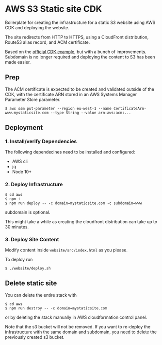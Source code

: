 # AWS S3 Static site CDK
Boilerplate for creating the infrastructure for a static S3 website using AWS CDK and deploying the website.

The site redirects from HTTP to HTTPS, using a CloudFront distribution, Route53 alias record, and ACM certificate.

Based on the [official CDK example](https://github.com/aws-samples/aws-cdk-examples/tree/master/typescript/static-site), but with a bunch of improvements. Subdomain is no longer required and deploying the content to S3 has been made easier.

## Prep
The ACM certificate is expected to be created and validated outside of the CDK, with the certificate ARN stored in an AWS Systems Manager Parameter Store parameter.

```
$ aws ssm put-parameter --region eu-west-1 --name CertificateArn-www.mystaticsite.com --type String --value arn:aws:acm:...
```

## Deployment

### 1. Install/verify Dependencies

The following dependecines need to be installed and configured:
- AWS cli
- jq
- Node 10+

### 2. Deploy Infrastructure
```
$ cd aws
$ npm i
$ npm run deploy -- -c domain=mystaticsite.com -c subdomain=www
```
subdomain is optional.

This might take a while as creating the cloudfront distribution can take up to 30 minutes.

### 3. Deploy Site Content
Modify content inside `website/src/index.html` as you please.

To deploy run
```
$ ./website/deploy.sh
```

## Delete static site
You can delete the entire stack with
```
$ cd aws
$ npm run destroy -- -c domain=mystaticsite.com
```

or by deleting the stack manually in AWS cloudformation control panel.

Note that the s3 bucket will not be removed. If you want to re-deploy the infrastructure with the same domain and subdomain, you need to delete the previously created s3 bucket.
